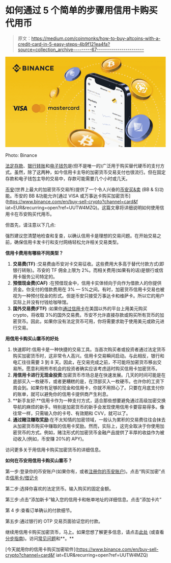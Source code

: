 # 如何通过 5 个简单的步骤用信用卡购买代用币

> 原文：<https://medium.com/coinmonks/how-to-buy-altcoins-with-a-credit-card-in-5-easy-steps-4b9f121ea4fa?source=collection_archive---------67----------------------->

![](img/321d2810c5e6bae991639e536fd5910b.png)

Photo: Binance

[法定存款](https://www.binance.com/en/fiat/deposit/USD?ref=UUTW4MZQ)、[银行转账](https://www.binance.com/en/my/wallet/exchange/deposit/fiat/USD?channel=bank%20transfer?ref=UUTW4MZQ)和[电子钱包](https://www.binance.com/en/buy-sell-crypto/other-channel/buy/USD/BUSD/?ref=UUTW4MZQ)是(但不是唯一的)广泛用于购买替代硬币的支付方式。虽然，除了这两种，如今信用卡主导的加密货币交易支付也很流行。但在固定存款和电子钱包主导的交易中，存款可能需要几个小时或几天。

[币安](https://accounts.binance.com/en/register?ref=UUTW4MZQ)(世界上最大的加密货币交易所)提供了一个令人兴奋的[币安买&卖](https://www.binance.com/en/buy-sell-crypto?channel=card&fiat=EUR?ref=UUTW4MZQ) (BB & S)功能。币安的 BB &功能允许[通过 VISA 或万事达卡购买加密货币](https://www.binance.com/en/buy-sell-crypto?channel=card&f iat=EUR&recurring=open?ref=UUTW4MZQ)。这篇文章将详细说明如何使用信用卡在币安购买代用币。

但首先，请注意以下几点:

强烈建议您清楚地检查和复查，以确认信用卡是理想的交易问题。在开始交易之前，确保信用卡发卡行和支付网络轻松允许相关交易类型。

**信用卡费用有哪些不同类型？**

1.  **交易费(TF)** :交易费由币安对卡交易征收。这些费用大多高于替代付款方式(即银行转账)。币安的 TF 佣金上限为 2%。而相关费用(如果有的话)是银行或信用卡服务公司特定的。
2.  **预借现金费(CAF)** :在预借现金中，信用卡实体倾向于向作为借款人的你提供资金。你支付的借款费用在 3% — 5%之间。有时，加密货币信用卡交易也被视为一种预付现金的形式。但是币安只接受万事达卡和维萨卡。所以它的用户实际上并没有付钱给咖啡馆。
3.  **国外交易费(FTF)** :如果你[通过信用卡](https://www.binance.com/en/buy-sell-crypto?channel=card&fiat=USD?ref=UUTW4MZQ)在美国以外的平台上用美元购买 crypto，将收取 3%的国外交易费。币安不允许直接存款或购买所有货币的加密货币。因此，如果你没有法定货币可用，你将需要求助于使用美元或欧元进行交易。

**用信用卡购买山寨币的好处**

1.  快速即时:信用卡是一种快捷的交易工具。当首次购买者或投资者通过法定货币购买加密货币时，这非常令人高兴。信用卡交易瞬间启动。与此相反，银行和电汇往往需要 3 到 8 天。因此，在交易完成之前，不可能将加密货币移出交易所。愿意利用熊市机会的投资者确实应该考虑适时购买信用卡加密货币。
2.  **用信用卡进行无现金投资**:加密货币市场总是在快速发展。几天的时间可能是在底部买入一枚硬币，或者更糟糕的是，在顶部买入一枚硬币。也许你的工资下周会到。如果你有足够的现金和信用卡，你就不用担心了。只要在月底支付你的账单，就可以避免你的信用卡提供商产生利息。
3.  **新手友好:**信用卡作为一种支付方式，适合那些想要避免通过高级加密交换导航的麻烦的新手。特别是加密货币的新手会发现使用信用卡要容易得多。像往常一样，只需输入你的卡号、有效期和 CVV，就可以了。
4.  **通过赌注赚取奖励**:在不太知情的加密领域，一般认为累积的交易费往往会抹去从加密货币购买中赚取的信用卡奖励。然而，实际上，这完全取决于你使用加密货币的方式。例如，赌注形式的加密货币金融产品提供了丰厚的收益作为被动收入(例如，币安赚 20%的 APY)。

访问更多关于用信用卡购买加密货币的详细信息。

**如何在币安用信用卡购买山寨币？**

第一步:登录你的币安账户(如果你有，或者[注册你的币安账户](https://accounts.binance.com/en/register?ref=UUTW4MZQ))。点击“购买加密”点击[信用卡/借记卡](https://www.binance.com/en/buy-sell-crypto?channel=card&fiat=EUR?ref=UUTW4MZQ)

第二步:选择你喜欢的法定货币。输入购买的固定金额。

第三步:点击“添加新卡”输入您的信用卡和帐单地址的详细信息。点击“添加卡片”

第 4 步:查看订单确认的付款细节。

第五步:通过银行的 OTP 交易页面验证您的付款。

继续用信用卡购买加密货币，马上。如果您想了解更多信息，请点击[此处](https://www.binance.com/en/blog/fiat/can-you-buy-cryptocurrency-with-a-credit-card-421499824684903691) (或查看[分步指南](https://www.binance.com/en/support/faq/8df758a570ba4d18941f38423f63aae5))。访问[常见问题](https://www.binance.com/en/support/faq/8df758a570ba4d18941f38423f63aae5)和**。**

[今天就用你的信用卡购买加密软件](https://www.binance.com/en/buy-sell-crypto?channel=card&f iat=EUR&recurring=open?ref=UUTW4MZQ)